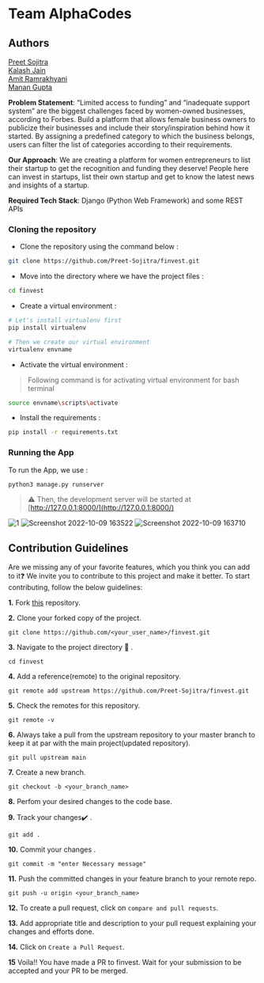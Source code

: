 # Team AlphaCodes

## Authors

[Preet Sojitra](https://github.com/Preet-Sojitra)<br>
[Kalash Jain](https://github.com/kalashjain23)<br>
[Amit Ramrakhyani](https://github.com/Amit-Ramrakhyani)<br>
[Manan Gupta](https://github.com/manan152003)<br>

**Problem Statement**: “Limited access to funding” and “inadequate support system” are the biggest challenges faced by women-owned businesses, according to Forbes. Build a platform that allows female business owners to publicize their businesses and include their story/inspiration behind how it started. By assigning a predefined category to which the business belongs, users can filter the list of categories according to their requirements.

**Our Approach**: We are creating a platform for women entrepreneurs to list their startup to get the recognition and funding they deserve!
People here can invest in startups, list their own startup and get to know the latest news and insights of a startup.

**Required Tech Stack**: Django (Python Web Framework) and some REST APIs

### Cloning the repository

- Clone the repository using the command below :

```bash
git clone https://github.com/Preet-Sojitra/finvest.git
```

- Move into the directory where we have the project files :

```bash
cd finvest
```

- Create a virtual environment :

```bash
# Let's install virtualenv first
pip install virtualenv

# Then we create our virtual environment
virtualenv envname
```

- Activate the virtual environment :

> Following command is for activating virtual environment for bash terminal

```bash
source envname\scripts\activate
```

- Install the requirements :

```bash
pip install -r requirements.txt
```

### Running the App

To run the App, we use :

```bash
python3 manage.py runserver
```

> ⚠ Then, the development server will be started at [http://127.0.0.1:8000/](http://127.0.0.1:8000/)

![1](https://user-images.githubusercontent.com/87543808/194753364-229fcbbc-33e7-4555-b63f-456cd9e9abed.jpg)
![Screenshot 2022-10-09 163522](https://user-images.githubusercontent.com/87543808/194753368-c4e5b76e-316e-434d-b4da-8cb99cf1ee83.jpg)
![Screenshot 2022-10-09 163710](https://user-images.githubusercontent.com/87543808/194753436-42b4683c-737c-49fe-a4ee-f1b4db81b5bc.jpg)

## Contribution Guidelines

Are we missing any of your favorite features, which you think you can add to it❓ We invite you to contribute to this project and make it better.
To start contributing, follow the below guidelines:

**1.** Fork [this](https://github.com/Preet-Sojitra/finvest) repository.

**2.** Clone your forked copy of the project.

```
git clone https://github.com/<your_user_name>/finvest.git
```

**3.** Navigate to the project directory :file_folder: .

```
cd finvest
```

**4.** Add a reference(remote) to the original repository.

```
git remote add upstream https://github.com/Preet-Sojitra/finvest.git
```

**5.** Check the remotes for this repository.

```
git remote -v
```

**6.** Always take a pull from the upstream repository to your master branch to keep it at par with the main project(updated repository).

```
git pull upstream main
```

**7.** Create a new branch.

```
git checkout -b <your_branch_name>
```

**8.** Perfom your desired changes to the code base.

**9.** Track your changes:heavy_check_mark: .

```
git add .
```

**10.** Commit your changes .

```
git commit -m "enter Necessary message"
```

**11.** Push the committed changes in your feature branch to your remote repo.

```
git push -u origin <your_branch_name>
```

**12.** To create a pull request, click on `compare and pull requests`.

**13.** Add appropriate title and description to your pull request explaining your changes and efforts done.

**14.** Click on `Create a Pull Request`.

**15** Voila!! You have made a PR to finvest. Wait for your submission to be accepted and your PR to be merged.
